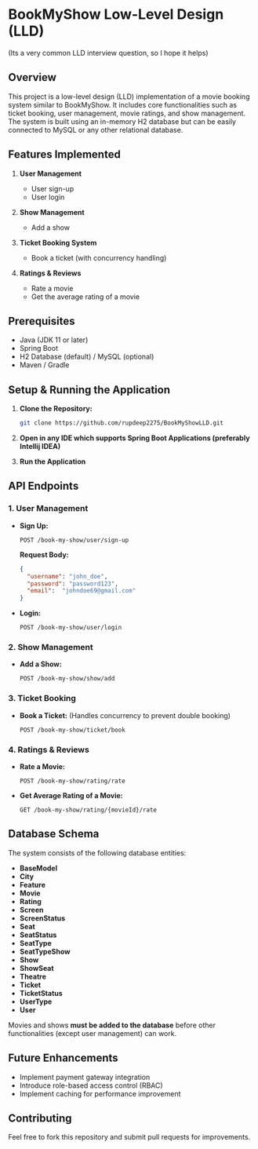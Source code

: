 # BookMyShow Low-Level Design (LLD)

(Its a very common LLD interview question, so I hope it helps)

## Overview
This project is a low-level design (LLD) implementation of a movie booking system similar to BookMyShow. It includes core functionalities such as ticket booking, user management, movie ratings, and show management. The system is built using an in-memory H2 database but can be easily connected to MySQL or any other relational database.

## Features Implemented

1. **User Management**
    - User sign-up
    - User login

2. **Show Management**
    - Add a show

3. **Ticket Booking System**
    - Book a ticket (with concurrency handling)

4. **Ratings & Reviews**
    - Rate a movie
    - Get the average rating of a movie

## Prerequisites
- Java (JDK 11 or later)
- Spring Boot
- H2 Database (default) / MySQL (optional)
- Maven / Gradle

## Setup & Running the Application

1. **Clone the Repository:**
   ```sh
   git clone https://github.com/rupdeep2275/BookMyShowLLD.git
   ```

2. **Open in any IDE which supports Spring Boot Applications (preferably Intellij IDEA)**

3. **Run the Application**



## API Endpoints

### 1. User Management
- **Sign Up:**
  ```http
  POST /book-my-show/user/sign-up
  ```
  **Request Body:**
  ```json
  {
    "username": "john_doe",
    "password": "password123",
    "email":  "johndoe69@gmail.com"
  }
  ```

- **Login:**
  ```http
  POST /book-my-show/user/login
  ```

### 2. Show Management
- **Add a Show:**
  ```http
  POST /book-my-show/show/add
  ```

### 3. Ticket Booking
- **Book a Ticket:** (Handles concurrency to prevent double booking)
  ```http
  POST /book-my-show/ticket/book
  ```

### 4. Ratings & Reviews
- **Rate a Movie:**
  ```http
  POST /book-my-show/rating/rate
  ```

- **Get Average Rating of a Movie:**
  ```http
  GET /book-my-show/rating/{movieId}/rate
  ```

## Database Schema
The system consists of the following database entities:
- **BaseModel**
- **City**
- **Feature**
- **Movie**
- **Rating**
- **Screen**
- **ScreenStatus**
- **Seat**
- **SeatStatus**
- **SeatType**
- **SeatTypeShow**
- **Show**
- **ShowSeat**
- **Theatre**
- **Ticket**
- **TicketStatus**
- **UserType**
- **User**

Movies and shows **must be added to the database** before other functionalities (except user management) can work.

## Future Enhancements
- Implement payment gateway integration
- Introduce role-based access control (RBAC)
- Implement caching for performance improvement

## Contributing
Feel free to fork this repository and submit pull requests for improvements.
